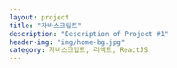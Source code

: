 ```yaml
---
layout: project
title: "자바스크립트"
description: "Description of Project #1"
header-img: "img/home-bg.jpg"
category: 자바스크립트, 리액트, ReactJS
---
```

